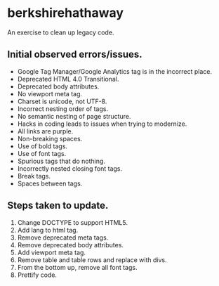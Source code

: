 # berkshirehathaway

An exercise to clean up legacy code.

## Initial observed errors/issues.

- Google Tag Manager/Google Analytics tag is in the incorrect place.
- Deprecated HTML 4.0 Transitional.
- Deprecated body attributes.
- No viewport meta tag.
- Charset is unicode, not UTF-8.
- Incorrect nesting order of tags.
- No semantic nesting of page structure.
- Hacks in coding leads to issues when trying to modernize.
- All links are purple.
- Non-breaking spaces.
- Use of bold tags.
- Use of font tags.
- Spurious tags that do nothing.
- Incorrectly nested closing font tags.
- Break tags.
- Spaces between tags.

## Steps taken to update.

1. Change DOCTYPE to support HTML5.
2. Add lang to html tag.
3. Remove deprecated meta tags.
4. Remove deprecated body attributes.
5. Add viewport meta tag.
6. Remove table and table rows and replace with divs.
7. From the bottom up, remove all font tags.
8. Prettify code.
